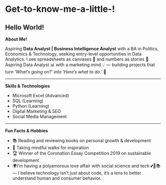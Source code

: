 # Get-to-know-me-a-little-!
Hello World!
---

**About Me!**

Aspiring **Data Analyst | Business Intelligence Analyst** with a BA in Politics, Economics & Technology, seeking entry-level opportunities in Data Analytics. I see spreadsheets as canvases 🎨 and numbers as stories 📖. Aspiring Data Analyst 📊 with a marketing mind 💡 — building projects that turn *‘What’s going on?’ into ‘Here’s what to do.’* 🚀

---

**Skills & Technologies**
- Microsoft Excel (Advanced)
- SQL (Learning)
- Python (Learning)
- Digital Marketing & SEO
- Social Media Management

---

**Fun Facts & Hobbies**
- 📚 Reading and reviewing books on personal growth & development
- 🚶 Taking mindful walks for inspiration
- 🏆 Winner of the Coronation Essay Competition 2019 on sustainable development
- 🌍I’m having a polyamorous love affair with social science and tech 💕🤖📚 — I believe technology isn’t just about code, it’s a lens to better understand human and consumer behavior.

